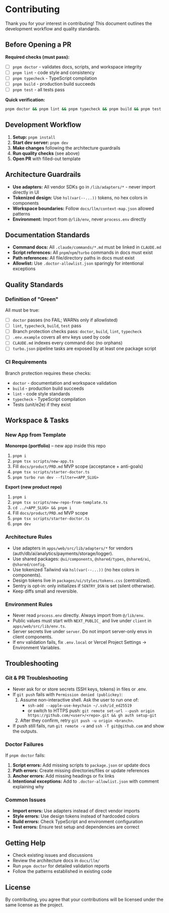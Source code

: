 # Contributing

Thank you for your interest in contributing! This document outlines the development workflow and quality standards.

## Before Opening a PR

**Required checks (must pass):**
- [ ] `pnpm doctor` - validates docs, scripts, and workspace integrity
- [ ] `pnpm lint` - code style and consistency 
- [ ] `pnpm typecheck` - TypeScript compilation
- [ ] `pnpm build` - production build succeeds
- [ ] `pnpm test` - all tests pass

**Quick verification:**
```bash
pnpm doctor && pnpm lint && pnpm typecheck && pnpm build && pnpm test
```

## Development Workflow

1. **Setup:** `pnpm install`
2. **Start dev server:** `pnpm dev`
3. **Make changes** following the architecture guardrails
4. **Run quality checks** (see above)
5. **Open PR** with filled-out template

## Architecture Guardrails

- **Use adapters:** All vendor SDKs go in `/lib/adapters/*` - never import directly in UI
- **Tokenized design:** Use `hsl(var(--...))` tokens, no hex colors in components
- **Workspace boundaries:** Follow `docs/llm/context-map.json` allowed patterns
- **Environment:** Import from `@/lib/env`, never `process.env` directly

## Documentation Standards

- **Command docs:** All `.claude/commands/*.md` must be linked in `CLAUDE.md`
- **Script references:** All `pnpm`/`npm`/`turbo` commands in docs must exist
- **Path references:** All file/directory paths in docs must exist
- **Allowlist:** Use `.doctor-allowlist.json` sparingly for intentional exceptions

## Quality Standards

### Definition of "Green"

All must be true:
- [ ] `doctor` passes (no FAIL; WARNs only if allowlisted)  
- [ ] `lint`, `typecheck`, `build`, `test` pass
- [ ] Branch protection checks pass: `doctor`, `build`, `lint`, `typecheck`
- [ ] `.env.example` covers all env keys used by code
- [ ] `CLAUDE.md` indexes every command doc (no orphans)
- [ ] `turbo.json` pipeline tasks are exposed by at least one package script

### CI Requirements

Branch protection requires these checks:
- `doctor` - documentation and workspace validation
- `build` - production build succeeds  
- `lint` - code style standards
- `typecheck` - TypeScript compilation
- Tests (unit/e2e) if they exist

## Workspace & Tasks

### New App from Template

**Monorepo (portfolio)** – new app inside this repo
1. `pnpm i`
2. `pnpm tsx scripts/new-app.ts`
3. Fill `docs/product/PRD.md` MVP scope (acceptance + anti-goals)
4. `pnpm tsx scripts/starter-doctor.ts`
5. `pnpm turbo run dev --filter=<APP_SLUG>`

**Export (new product repo)**
1. `pnpm i`
2. `pnpm tsx scripts/new-repo-from-template.ts`
3. `cd ../<APP_SLUG> && pnpm i`
4. Fill `docs/product/PRD.md` MVP scope
5. `pnpm tsx scripts/starter-doctor.ts`
6. `pnpm dev`

### Architecture Rules

- Use adapters in `apps/web/src/lib/adapters/*` for vendors (auth/db/ai/analytics/payments/storage/logger).
- Use shared packages: `@ui/components`, `@shared/types`, `@shared/ai`, `@shared/config`.
- Use tokenized Tailwind via `hsl(var(--...))` (no hex colors in components).
- Design tokens live in `packages/ui/styles/tokens.css` (centralized).
- Sentry is opt-in: only initializes if `SENTRY_DSN` is set (silent otherwise).
- Keep diffs small and reversible.

### Environment Rules

- Never read `process.env` directly. Always import from `@/lib/env`.
- Public values must start with `NEXT_PUBLIC_` and live under `client` in `apps/web/src/lib/env.ts`.
- Server secrets live under `server`. Do not import server-only envs in client components.
- If env validation fails, fix `.env.local` or Vercel Project Settings → Environment Variables.

## Troubleshooting

### Git & PR Troubleshooting

- Never ask for or store secrets (SSH keys, tokens) in files or .env.
- If `git push` fails with `Permission denied (publickey)`:
  1. Assume non-interactive shell. Ask the user to run one of:
     - `ssh-add --apple-use-keychain ~/.ssh/id_ed25519`
     - or switch to HTTPS push: `git remote set-url --push origin https://github.com/<user>/<repo>.git && gh auth setup-git`
  2. After they confirm, retry `git push -u origin <branch>`.
- If push still fails, run `git remote -v` and `ssh -T git@github.com` and show the outputs.

### Doctor Failures

If `pnpm doctor` fails:

1. **Script errors:** Add missing scripts to `package.json` or update docs
2. **Path errors:** Create missing directories/files or update references  
3. **Anchor errors:** Add missing headings or fix links
4. **Intentional exceptions:** Add to `.doctor-allowlist.json` with comment explaining why

### Common Issues

- **Import errors:** Use adapters instead of direct vendor imports
- **Style errors:** Use design tokens instead of hardcoded colors
- **Build errors:** Check TypeScript and environment configuration
- **Test errors:** Ensure test setup and dependencies are correct

## Getting Help

- Check existing issues and discussions
- Review the architecture docs in `docs/llm/`
- Run `pnpm doctor` for detailed validation reports
- Follow the patterns established in existing code

## License

By contributing, you agree that your contributions will be licensed under the same license as the project.